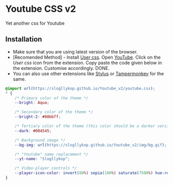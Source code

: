 # Youtube CSS v2
Yet another css for Youtube 

## Installation
- Make sure that you are using latest version of the browser.
- [Recomended Method] - Install [User css](https://chrome.google.com/webstore/detail/user-css/okpjlejfhacmgjkmknjhadmkdbcldfcb).
Open [YouTube](https://www.youtube.com/).
Click on the *User css* icon from the extension.
Copy paste the code given below in the extension.
Customise accordingly. 
DONE.
- You can also use other extensions like [Stylus](https://chrome.google.com/webstore/detail/stylus/clngdbkpkpeebahjckkjfobafhncgmne) or [Tampermonkey](https://chrome.google.com/webstore/detail/tampermonkey/dhdgffkkebhmkfjojejmpbldmpobfkfo) for the same.
```css
@import url(https://slogllykop.github.io/Youtube_v2/youtube.css);
* {
    /* Primary color of the theme */
    --bright: Aqua;

    /* Secondary color of the theme */
    --bright-2: #00bbff;

    /* Tertiary color of the theme (this color should be a darker version of primary) */
    --dark: #004545;

    /* Background image */
    --bg-img: url(https://slogllykop.github.io/Youtube_v2/img/bg.gif);

    /* "Youtube" name replacement */
    --yt-name: "Slogllykop";

    /* Video-player controls */
    --player-icon-color: invert(80%) sepia(100%) saturate(7500%) hue-rotate(180deg) brightness(160%) contrast(150%)
}
```
